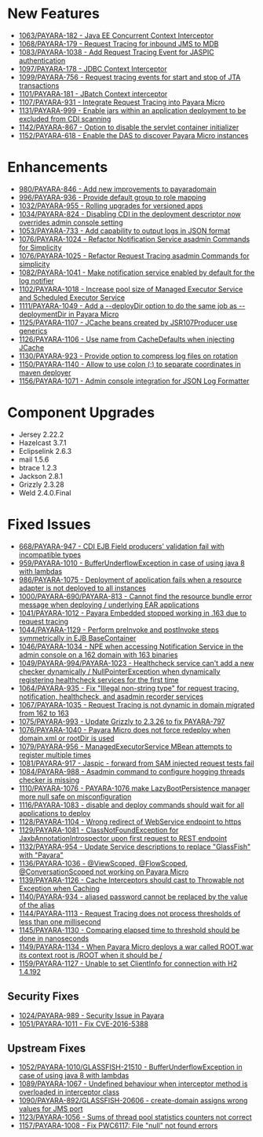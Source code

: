# New Features

* [1063/PAYARA-182 - Java EE Concurrent Context Interceptor](https://github.com/payara/Payara/pull/1063)
* [1068/PAYARA-179 - Request Tracing for inbound JMS to MDB](https://github.com/payara/Payara/pull/1068)
* [1083/PAYARA-1038 - Add Request Tracing Event for JASPIC authentication](https://github.com/payara/Payara/pull/1083)
* [1097/PAYARA-178 - JDBC Context Interceptor](https://github.com/payara/Payara/pull/1097)
* [1099/PAYARA-756 - Request tracing events for start and stop of JTA transactions](https://github.com/payara/Payara/pull/1099)
* [1101/PAYARA-181 - JBatch Context interceptor](https://github.com/payara/Payara/pull/1101)
* [1107/PAYARA-931 - Integrate Request Tracing into Payara Micro](https://github.com/payara/Payara/pull/1107)
* [1131/PAYARA-999 - Enable jars within an application deployment to be excluded from CDI scanning](https://github.com/payara/Payara/pull/1131)
* [1142/PAYARA-867 - Option to disable the servlet container initializer](https://github.com/payara/Payara/pull/1142)
* [1152/PAYARA-618 - Enable the DAS to discover Payara Micro instances](https://github.com/payara/Payara/pull/1152)

# Enhancements

* [980/PAYARA-846 - Add new improvements to payaradomain](https://github.com/payara/Payara/pull/980)
* [996/PAYARA-936 - Provide default group to role mapping](https://github.com/payara/Payara/pull/996)
* [1032/PAYARA-955 - Rolling upgrades for versioned apps](https://github.com/payara/Payara/pull/1032)
* [1034/PAYARA-824 - Disabling CDI in the deployment descriptor now overrides admin console setting](https://github.com/payara/Payara/pull/1034)
* [1053/PAYARA-733 - Add capability to output logs in JSON format](https://github.com/payara/Payara/pull/1053)
* [1076/PAYARA-1024 - Refactor Notification Service asadmin Commands for Simplicity](https://github.com/payara/Payara/pull/1076)
* [1076/PAYARA-1025 - Refactor Request Tracing asadmin Commands for simplicity](https://github.com/payara/Payara/pull/1076)
* [1082/PAYARA-1041 - Make notification service enabled by default for the log notifier](https://github.com/payara/Payara/pull/1082)
* [1102/PAYARA-1018 - Increase pool size of Managed Executor Service and Scheduled Executor Service](https://github.com/payara/Payara/pull/1102)
* [1111/PAYARA-1049 - Add a --deployDir option to do the same job as --deploymentDir in Payara Micro](https://github.com/payara/Payara/pull/1111)
* [1125/PAYARA-1107 - JCache beans created by JSR107Producer use generics](https://github.com/payara/Payara/pull/1125)
* [1126/PAYARA-1106 - Use name from CacheDefaults when injecting JCache](https://github.com/payara/Payara/pull/1126)
* [1130/PAYARA-923 - Provide option to compress log files on rotation](https://github.com/payara/Payara/pull/1130)
* [1150/PAYARA-1140 - Allow to use colon \(:\) to separate coordinates in maven deployer](https://github.com/payara/Payara/pull/1150)
* [1156/PAYARA-1071 - Admin console integration for JSON Log Formatter](https://github.com/payara/Payara/pull/1156)

# Component Upgrades

* Jersey 2.22.2
* Hazelcast 3.7.1
* Eclipselink 2.6.3
* mail 1.5.6
* btrace 1.2.3
* Jackson 2.8.1
* Grizzly 2.3.28
* Weld 2.4.0.Final

# Fixed Issues

* [668/PAYARA-947 - CDI EJB Field producers' validation fail with incompatible types](https://github.com/payara/Payara/pull/668)
* [959/PAYARA-1010 - BufferUnderflowException in case of using java 8 with lambdas](https://github.com/payara/Payara/pull/959)
* [986/PAYARA-1075 - Deployment of application fails when a resource adapter is not deployed to all instances](https://github.com/payara/Payara/pull/986)
* [1000/PAYARA-690/PAYARA-813 - Cannot find the resource bundle error message when deploying / underlying EAR applications](https://github.com/payara/Payara/pull/1000)
* [1041/PAYARA-1012 - Payara Embedded stopped working in .163 due to request tracing](https://github.com/payara/Payara/pull/1041)
* [1044/PAYARA-1129 - Perform preInvoke and postInvoke steps symmetrically in EJB BaseContainer](https://github.com/payara/Payara/pull/1044)
* [1046/PAYARA-1034 - NPE when accessing Notification Service in the admin console on a 162 domain with 163 binaries](https://github.com/payara/Payara/pull/1046)
* [1049/PAYARA-994/PAYARA-1023 - Healthcheck service can't add a new checker dynamically / NullPointerException when dynamically registering healthcheck services for the first time](https://github.com/payara/Payara/pull/1049)
* [1064/PAYARA-935 - Fix "Illegal non-string type" for request tracing, notification, healthcheck, and asadmin recorder services](https://github.com/payara/Payara/pull/1064)
* [1067/PAYARA-1035 - Request Tracing is not dynamic in domain migrated from 162 to 163](https://github.com/payara/Payara/pull/1067)
* [1075/PAYARA-993 - Update Grizzly to 2.3.26 to fix PAYARA-797](https://github.com/payara/Payara/pull/1075)
* [1076/PAYARA-1040 - Payara Micro does not force redeploy when domain.xml or rootDir is used](https://github.com/payara/Payara/pull/1076)
* [1079/PAYARA-956 - ManagedExecutorService MBean attempts to register multiple times](https://github.com/payara/Payara/pull/1079)
* [1081/PAYARA-917 - Jaspic - forward from SAM injected request tests fail](https://github.com/payara/Payara/pull/1081)
* [1084/PAYARA-988 - Asadmin command to configure hogging threads checker is missing](https://github.com/payara/Payara/pull/1084)
* [1110/PAYARA-1076 - PAYARA-1076 make LazyBootPersistence manager more null safe on misconfiguration](https://github.com/payara/Payara/pull/1110)
* [1116/PAYARA-1083 - disable and deploy commands should wait for all applications to deploy](https://github.com/payara/Payara/pull/1116)
* [1128/PAYARA-1104 - Wrong redirect of WebService endpoint to https](https://github.com/payara/Payara/pull/1128)
* [1129/PAYARA-1081 - ClassNotFoundException for JaxbAnnotationIntrospector upon first request to REST endpoint](https://github.com/payara/Payara/pull/1129)
* [1132/PAYARA-954 - Update Service descriptions to replace "GlassFish" with "Payara"](https://github.com/payara/Payara/pull/1132)
* [1136/PAYARA-1036 - @ViewScoped, @FlowScoped, @ConversationScoped not working on Payara Micro](https://github.com/payara/Payara/pull/1136)
* [1139/PAYARA-1126 - Cache Interceptors should cast to Throwable not Exception when Caching](https://github.com/payara/Payara/pull/1139)
* [1140/PAYARA-934 - aliased password cannot be replaced by the value of the alias](https://github.com/payara/Payara/pull/1140)
* [1144/PAYARA-1113 - Request Tracing does not process thresholds of less than one millisecond](https://github.com/payara/Payara/pull/1144)
* [1145/PAYARA-1130 - Comparing elapsed time to threshold should be done in nanoseconds](https://github.com/payara/Payara/pull/1145)
* [1149/PAYARA-1134 - When Payara Micro deploys a war called ROOT.war its context root is /ROOT when it should be /](https://github.com/payara/Payara/pull/1149)
* [1159/PAYARA-1127 - Unable to set ClientInfo for connection with H2 1.4.192](https://github.com/payara/Payara/pull/1159)

## Security Fixes

* [1024/PAYARA-989 - Security Issue in Payara](https://github.com/payara/Payara/pull/1024)
* [1051/PAYARA-1011 - Fix CVE-2016-5388](https://github.com/payara/Payara/pull/1051)

## Upstream Fixes

* [1052/PAYARA-1010/GLASSFISH-21510 - BufferUnderflowException in case of using java 8 with lambdas](https://github.com/payara/Payara/pull/1052)
* [1089/PAYARA-1067 - Undefined behaviour when interceptor method is overloaded in interceptor class](https://github.com/payara/Payara/pull/1089)
* [1090/PAYARA-892/GLASSFISH-20606 - create-domain assigns wrong values for JMS port](https://github.com/payara/Payara/pull/1090)
* [1123/PAYARA-1056 - Sums of thread pool statistics counters not correct](https://github.com/payara/Payara/pull/1123)
* [1157/PAYARA-1008 - Fix PWC6117: File "null" not found errors](https://github.com/payara/Payara/pull/1157)



